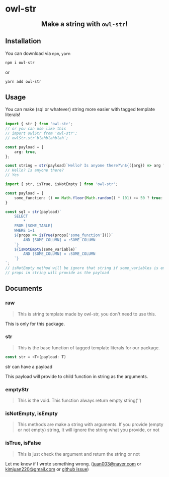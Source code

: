 # owl-str

<div align="center">
    <b style="font-size: 1.5em">Make a string with <code>owl-str</code>!</b>
</div>

## Installation
You can download via `npm`, `yarn`
```bash
npm i owl-str
```
or
```bash
yarn add owl-str
```

## Usage
You can make (sql or whatever) string more easier with tagged template literals!
```typescript
import { str } from 'owl-str';
// or you can use like this
// import owlStr from 'owl-str';
// owlStr.str`blahblahblah`;

const payload = {
    arg: true,
};

const string = str(payload)`Hello? Is anyone there?\n${({arg}) => arg ? 'Yes': 'Nope'}`;
// Hello? Is anyone there?
// Yes
```


```typescript
import { str, isTrue, isNotEmpty } from 'owl-str';

const payload = {
    some_function: () => Math.floor(Math.random() * 101) >= 50 ? true: false
}

const sql = str(payload)`
    SELECT
        *
    FROM [SOME_TABLE]
    WHERE 1=1
    ${props => isTrue(props['some_function']())`
        AND [SOME_COLUMN] = :SOME_COLUMN
    `}
    ${isNotEmpty(some_variable)`
        AND [SOME_COLUMN] = :SOME_COLUMN
    `}
`;
// isNotEmpty method will be ignore that string if some_variables is empty(null or undefined).
// props in string will provide as the payload
```

## Documents
### raw
> This is string template made by owl-str,
you don't need to use this.

This is only for this package.

### str
> This is the base function of tagged template literals for our package.

```javascript
const str = <T>(payload: T)
```
str can have a payload

This payload will provide to child function in string as the arguments.

### emptyStr
> This is the void.
This function always return empty string('')

### isNotEmpty, isEmpty
> This methods are make a string with arguments.
If you provide (empty or not empty) string, It will ignore the string what you provide, or not

### isTrue, isFalse
> This is just check the argument and return the string or not



Let me know if I wrote something wrong.
(juan003@naver.com or kimjuan220@gmail.com or [github issue](https://github.com/pure-juan/owl-str/issues/new))